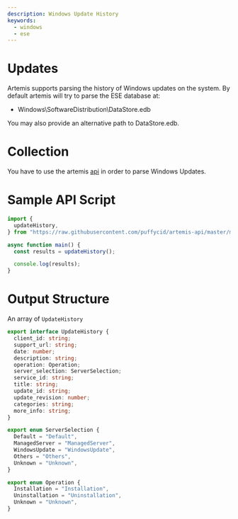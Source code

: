 ```yaml
---
description: Windows Update History
keywords:
  - windows
  - ese
---
```


# Updates

Artemis supports parsing the history of Windows updates on the system. By
default artemis will try to parse the ESE database at:

- Windows\SoftwareDistribution\DataStore.edb

You may also provide an alternative path to DataStore.edb.

# Collection

You have to use the artemis [api](../../API/overview.md) in order to parse
Windows Updates.

# Sample API Script

```typescript
import {
  updateHistory,
} from "https://raw.githubusercontent.com/puffycid/artemis-api/master/mod.ts";

async function main() {
  const results = updateHistory();

  console.log(results);
}
```

# Output Structure

An array of `UpdateHistory`

```typescript
export interface UpdateHistory {
  client_id: string;
  support_url: string;
  date: number;
  description: string;
  operation: Operation;
  server_selection: ServerSelection;
  service_id: string;
  title: string;
  update_id: string;
  update_revision: number;
  categories: string;
  more_info: string;
}

export enum ServerSelection {
  Default = "Default",
  ManagedServer = "ManagedServer",
  WindowsUpdate = "WindowsUpdate",
  Others = "Others",
  Unknown = "Unknown",
}

export enum Operation {
  Installation = "Installation",
  Uninstallation = "Uninstallation",
  Unknown = "Unknown",
}
```
